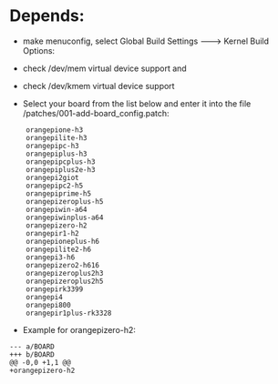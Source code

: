 
# Depends:
-    make menuconfig, select Global Build Settings ---> Kernel Build Options:
-    check /dev/mem virtual device support and
-    check /dev/kmem virtual device support

-    Select your board from the list below and enter it into the file /patches/001-add-board_config.patch:

```
	orangepione-h3
	orangepilite-h3
	orangepipc-h3
	orangepiplus-h3
	orangepipcplus-h3
	orangepiplus2e-h3
	orangepi2giot
	orangepipc2-h5
	orangepiprime-h5
	orangepizeroplus-h5
	orangepiwin-a64
	orangepiwinplus-a64
	orangepizero-h2
	orangepir1-h2
	orangepioneplus-h6
	orangepilite2-h6
	orangepi3-h6
	orangepizero2-h616
	orangepizeroplus2h3
	orangepizeroplus2h5
	orangepirk3399
	orangepi4
	orangepi800
	orangepir1plus-rk3328
```

-    Example for orangepizero-h2:
```
--- a/BOARD
+++ b/BOARD
@@ -0,0 +1,1 @@
+orangepizero-h2
```

